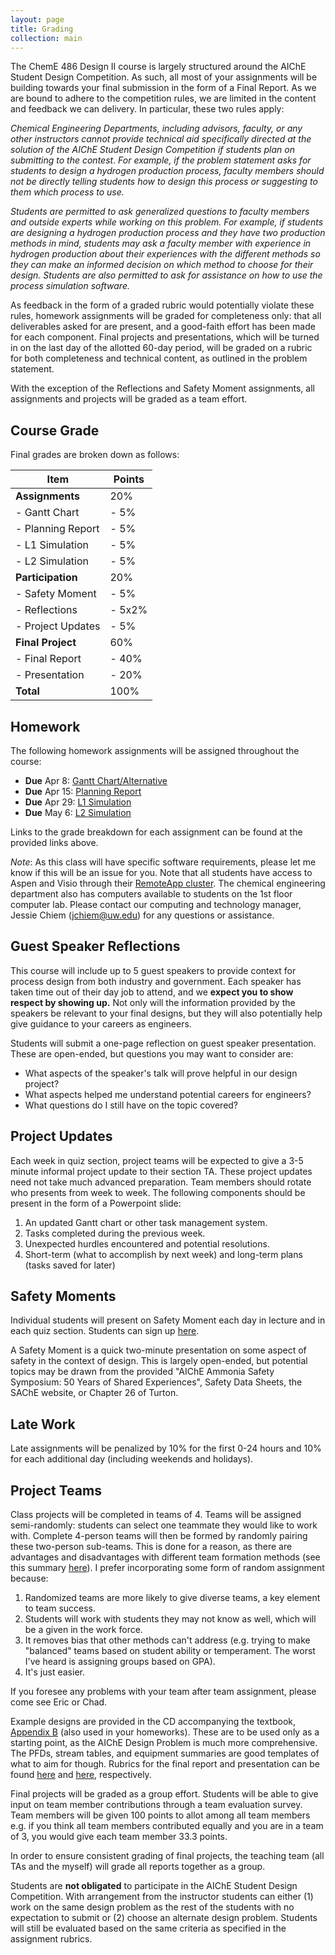```yaml
---
layout: page
title: Grading
collection: main
---
```


The ChemE 486 Design II course is largely structured around the AIChE Student Design Competition. As such, all most of your assignments will be building towards your final submission in the form of a Final Report. As we are bound to adhere to the competition rules, we are limited in the content and feedback we can delivery. In particular, these two rules apply:

*Chemical Engineering Departments, including advisors, faculty, or any other instructors cannot provide technical aid specifically directed at the solution of the AIChE Student Design Competition if students plan on submitting to the contest. For example, if the problem statement asks for students to design a hydrogen production process, faculty members should not be directly telling students how to design this process or suggesting to them which process to use.*

*Students are permitted to ask generalized questions to faculty members and outside experts while working on this problem. For example, if students are designing a hydrogen production process and they have two production methods in mind, students may ask a faculty member with experience in hydrogen production about their experiences with the different methods so they can make an informed decision on which method to choose for their design. Students are also permitted to ask for assistance on how to use the process simulation software.*

As feedback in the form of a graded rubric would potentially violate these rules, homework assignments will be graded for completeness only: that all deliverables asked for are present, and a good-faith effort has been made for each component. Final projects and presentations, which will be turned in on the last day of the allotted 60-day period, will be graded on a rubric for both completeness and technical content, as outlined in the problem statement.

With the exception of the Reflections and Safety Moment assignments, all assignments and projects will be graded as a team effort.

## Course Grade

Final grades are broken down as follows:

| **Item**           | **Points**    |
| ------------------ | ------------- |
| **Assignments**    | 20%           |
| - Gantt Chart      | - 5%          |
| - Planning Report  | - 5%          |
| - L1 Simulation    | - 5%          |
| - L2 Simulation    | - 5%          |
| **Participation**  | 20%           |
| - Safety Moment    | - 5%          |
| - Reflections      | - 5x2%        |
| - Project Updates  | - 5%          |
| **Final Project**  | 60%           |
| - Final Report     | - 40%         |
| - Presentation     | - 20%         |
| **Total**          | 100%          |

## Homework

The following homework assignments will be assigned throughout the course:

* **Due** Apr 8: [Gantt Chart/Alternative](https://canvas.uw.edu/courses/1371821/assignments/5271619)
* **Due** Apr 15: [Planning Report](https://canvas.uw.edu/courses/1371821/assignments/5271620)
* **Due** Apr 29: [L1 Simulation](https://canvas.uw.edu/courses/1371821/assignments/5271621)
* **Due** May 6: [L2 Simulation](https://canvas.uw.edu/courses/1371821/assignments/5271623)

Links to the grade breakdown for each assignment can be found at the provided links above.

*Note*: As this class will have specific software requirements, please let me know if this will be an issue for you. Note that all students have access to Aspen and Visio through their [RemoteApp cluster](https://www.engr.washington.edu/mycoe/computing/studentresources/remoteapp.html). The chemical engineering department also has computers available to students on the 1st floor computer lab. Please contact our computing and technology manager, Jessie Chiem (jchiem@uw.edu) for any questions or assistance.

## Guest Speaker Reflections

This course will include up to 5 guest speakers to provide context for process design from both industry and government. Each speaker has taken time out of their day job to attend, and we **expect you to show respect by showing up.** Not only will the information provided by the speakers be relevant to your final designs, but they will also potentially help give guidance to your careers as engineers.

Students will submit a one-page reflection on guest speaker presentation. These are open-ended, but questions you may want to consider are:

* What aspects of the speaker's talk will prove helpful in our design project?
* What aspects helped me understand potential careers for engineers?
* What questions do I still have on the topic covered?

## Project Updates

Each week in quiz section, project teams will be expected to give a 3-5 minute informal project update to their section TA. These project updates need not take much advanced preparation. Team members should rotate who presents from week to week. The following components should be present in the form of a Powerpoint slide:

1. An updated Gantt chart or other task management system.
2. Tasks completed during the previous week.
3. Unexpected hurdles encountered and potential resolutions.
4. Short-term (what to accomplish by next week) and long-term plans (tasks saved for later)

## Safety Moments

Individual students will present on Safety Moment each day in lecture and in each quiz section. Students can sign up [here]().

A Safety Moment is a quick two-minute presentation on some aspect of safety in the context of design. This is largely open-ended, but potential topics may be drawn from the provided "AIChE Ammonia Safety Symposium: 50 Years of Shared Experiences", Safety Data Sheets, the SAChE website, or Chapter 26 of Turton.

## Late Work

Late assignments will be penalized by 10% for the first 0-24 hours and 10% for each additional day (including weekends and holidays).

## Project Teams

Class projects will be completed in teams of 4. Teams will be assigned semi-randomly: students can select one teammate they would like to work with. Complete 4-person teams will then be formed by randomly pairing these two-person sub-teams. This is done for a reason, as there are advantages and disadvantages with different team formation methods (see this summary [here](http://facultyguidetoteamwork.umn.edu/how-do-i-form-successful-teams)). I prefer incorporating some form of random assignment because:

1. Randomized teams are more likely to give diverse teams, a key element to team success.
2. Students will work with students they may not know as well, which will be a given in the work force.
3. It removes bias that other methods can't address (e.g. trying to make "balanced" teams based on student ability or temperament. The worst I've heard is assigning groups based on GPA).
4. It's just easier.

If you foresee any problems with your team after team assignment, please come see Eric or Chad.

Example designs are provided in the CD accompanying the textbook, [Appendix B](https://github.com/uw-cheme485/uw-cheme485.github.io/raw/master/lectures/example_designs.pdf) (also used in your homeworks). These are to be used only as a starting point, as the AIChE Design Problem is much more comprehensive. The PFDs, stream tables, and equipment summaries are good templates of what to aim for though. Rubrics for the final report and presentation can be found [here]() and [here](), respectively.

Final projects will be graded as a group effort. Students will be able to give input on team member contributions through a team evaluation survey. Team members will be given 100 points to allot among all team members e.g. if you think all team members contributed equally and you are in a team of 3, you would give each team member 33.3 points.

In order to ensure consistent grading of final projects, the teaching team (all TAs and the myself) will grade all reports together as a group.

Students are **not obligated** to participate in the AIChE Student Design Competition. With arrangement from the instructor students can either (1) work on the same design problem as the rest of the students with no expectation to submit or (2) choose an alternate design problem. Students will still be evaluated based on the same criteria as specified in the assignment rubrics.
